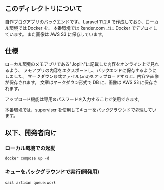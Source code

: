 ## このディレクトリについて

自作ブログアプリのバックエンドです。
Laravel 11.2.0 で作成しており、ローカル環境では Docker を、
本番環境では Render.com 上に Docker でデプロイしています。
また画像は AWS S3 に保存しています。

## 仕様

ローカル環境のメモアプリである"Joplin"に記載した内容をオンライン上で見れるよう、
メモアプリの内容をエクスポートし、バックエンドに保存するようにしました。
マークダウン形式ファイル(.md)をアップロードすると、内容や画像が保存されます。
文章はマークダウン形式で DB に、画像は AWS S3 に保存されます。

アップロード機能は専用のパスワードを入力することで使用できます。

本番環境では、supervisor を使用してキューをバックグラウンドで処理しています。

## 以下、開発者向け

### ローカル環境での起動

```
docker compose up -d
```

### キューをバックグラウンドで実行(開発用)

```
sail artisan queue:work
```
